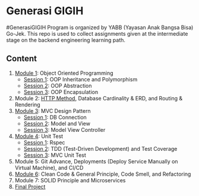 # Generasi GIGIH

#GenerasiGIGIH Program is organized by YABB (Yayasan Anak Bangsa Bisa) Go-Jek. This repo is used to collect assignments given at the intermediate stage on the backend engineering learning path.

## Content
1. <a href="Module-1">Module 1</a>: Object Oriented Programming
   - <a href="Module-1/Session-1">Session 1</a>: OOP Inheritance and Polymorphism
   - <a href="Module-1/Session-2">Session 2</a>: OOP Abstraction
   - <a href="Module-1/Session-3">Session 3</a>: OOP Encapsulation
2. Module 2: <a href="Module-2/Session-1/hands-on">HTTP Method</a>, Database Cardinality & ERD, and Routing & Rendering
3. <a href="Module-3">Module 3</a>: MVC Design Pattern
   - <a href="Module-3/Sesseion-1">Session 1</a>: DB Connection
   - <a href="Module-3/Session-2">Session 2</a>: Model and View
   - <a href="Module-3/Session-3">Session 3</a>: Model View Controller
4. <a href="Module-4">Module 4</a>: Unit Test
   - <a href="Module-4/Session-1">Session 1</a>: Rspec
   - <a href="Module-4/Session-2">Session 2</a>: TDD (Test-Driven Development) and Test Coverage
   - <a href="Module-4/Session-3">Session 3</a>: MVC Unit Test
5. Module 5: Git Advance, Deployments (Deploy Service Manually on Virtual Machine), and CI/CD
6. <a href="Module-6">Module 6</a>: Clean Code & General Principle, Code Smell, and Refactoring
7. Module 7: SOLID Principle and Microservices
8. <a href="Final-Project">Final Project</a>
